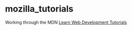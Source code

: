 # mozilla_tutorials

Working through the MDN [Learn Web Development Tutorials](https://developer.mozilla.org/en-US/docs/Learn)
